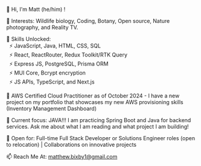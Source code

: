 👋 Hi, I'm Matt (he/him) !

👀 Interests: Wildlife biology, Coding, Botany, Open source, Nature photography, and Reality TV.

🔧 Skills Unlocked:
<br>
&nbsp; ⚡ JavaScript, Java, HTML, CSS, SQL
<br>
&nbsp; ⚡ React, ReactRouter, Redux Toolkit/RTK Query
<br>
&nbsp; ⚡ Express JS, PostgreSQL, Prisma ORM
<br>
&nbsp; ⚡ MUI Core, Bcrypt encryption
<br>
&nbsp; ⚡ JS APIs, TypeScript, and Next.js

🌱 AWS Certified Cloud Practitioner as of October 2024 - I have a new project on my portfolio that showcases my new AWS provisioning skills (Inventory Management Dashboard)

🔅 Current focus: JAVA!!! I am practicing Spring Boot and Java for backend services. Ask me about what I am reading and what project I am building!

💼 Open for: Full-time Full Stack Developer or Solutions Engineer roles (open to relocation) | Collaborations on innovative projects

📫 Reach Me At: matthew.bixby1@gmail.com

<!---
mattbixby123/mattbixby123 is a ✨ special ✨ repository because its `README.md` (this file) appears on your GitHub profile.
You can click the Preview link to take a look at your changes.
--->
